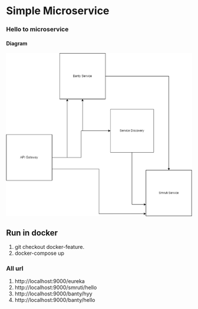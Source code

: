 # Simple Microservice
### Hello to microservice
#### Diagram
![Diagram](./diagram.drawio.png)

## Run in docker
1. git checkout docker-feature.
2. docker-compose up
### All url
1. http://localhost:9000/eureka 
2. http://localhost:9000/smruti/hello 
3. http://localhost:9000/banty/hyy
4. http://localhost:9000/banty/hello
